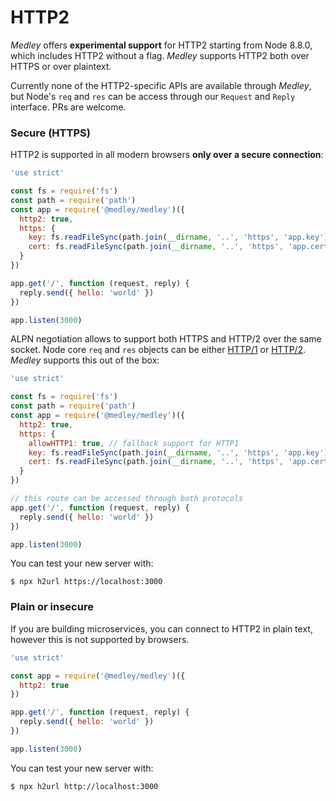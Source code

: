 # HTTP2

_Medley_ offers **experimental support** for HTTP2 starting from Node
8.8.0, which includes HTTP2 without a flag. _Medley_ supports HTTP2
both over HTTPS or over plaintext.

Currently none of the HTTP2-specific APIs are available through
_Medley_, but Node's `req` and `res` can be access through our
`Request` and `Reply` interface. PRs are welcome.

### Secure (HTTPS)

HTTP2 is supported in all modern browsers __only over a secure
connection__:

```js
'use strict'

const fs = require('fs')
const path = require('path')
const app = require('@medley/medley')({
  http2: true,
  https: {
    key: fs.readFileSync(path.join(__dirname, '..', 'https', 'app.key')),
    cert: fs.readFileSync(path.join(__dirname, '..', 'https', 'app.cert'))
  }
})

app.get('/', function (request, reply) {
  reply.send({ hello: 'world' })
})

app.listen(3000)
```

ALPN negotiation allows to support both HTTPS and HTTP/2 over the same socket.
Node core `req` and `res` objects can be either [HTTP/1](https://nodejs.org/api/http.html)
or [HTTP/2](https://nodejs.org/api/http2.html).
_Medley_ supports this out of the box:

```js
'use strict'

const fs = require('fs')
const path = require('path')
const app = require('@medley/medley')({
  http2: true,
  https: {
    allowHTTP1: true, // fallback support for HTTP1
    key: fs.readFileSync(path.join(__dirname, '..', 'https', 'app.key')),
    cert: fs.readFileSync(path.join(__dirname, '..', 'https', 'app.cert'))
  }
})

// this route can be accessed through both protocols
app.get('/', function (request, reply) {
  reply.send({ hello: 'world' })
})

app.listen(3000)
```

You can test your new server with:

```
$ npx h2url https://localhost:3000
```

### Plain or insecure

If you are building microservices, you can connect to HTTP2 in plain
text, however this is not supported by browsers.

```js
'use strict'

const app = require('@medley/medley')({
  http2: true
})

app.get('/', function (request, reply) {
  reply.send({ hello: 'world' })
})

app.listen(3000)
```

You can test your new server with:

```
$ npx h2url http://localhost:3000
```

